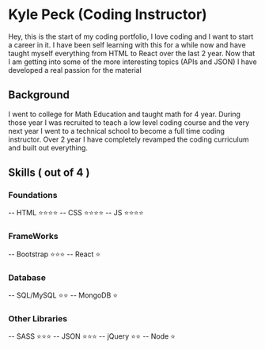 # Kyle Peck (Coding Instructor)

Hey, this is the start of my coding portfolio, I love coding and I want to start a career in it. I have been self learning with this for a while now and have taught myself everything from HTML to React over the last 2 year. Now that I am getting into some of the more interesting topics (APIs and JSON) I have developed a real passion for the material

## Background

I went to college for Math Education and taught math for 4 year. During those year I was recruited to teach a low level coding course and the very next year I went to a technical school to become a full time coding instructor. Over 2 year I have completely revamped the coding curriculum and built out everything. 

## Skills ( out of 4 )
### Foundations
-- HTML ⭐⭐⭐⭐
-- CSS ⭐⭐⭐⭐
-- JS ⭐⭐⭐⭐
### FrameWorks
-- Bootstrap ⭐⭐⭐
-- React ⭐
### Database
-- SQL/MySQL ⭐⭐
-- MongoDB ⭐
### Other Libraries
-- SASS ⭐⭐⭐
-- JSON ⭐⭐⭐
-- jQuery ⭐⭐
-- Node ⭐

<!-- ## Built With

* [Dropwizard](http://www.dropwizard.io/1.0.2/docs/) - The web framework used
* [Maven](https://maven.apache.org/) - Dependency Management
* [ROME](https://rometools.github.io/rome/) - Used to generate RSS Feeds -->
<!-- 
## Contributing

Please read [CONTRIBUTING.md](https://gist.github.com/PurpleBooth/b24679402957c63ec426) for details on our code of conduct, and the process for submitting pull requests to us. -->

<!-- ## Versioning

We use [SemVer](http://semver.org/) for versioning. For the versions available, see the [tags on this repository](https://github.com/your/project/tags).  -->

<!-- ## Authors

* **Billie Thompson** - *Initial work* - [PurpleBooth](https://github.com/KitFitso) -->

